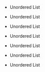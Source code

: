 * Unordered List
* Unordered List

* Unordered List
* Unordered List
* Unordered List
* Unordered List
* Unordered List
